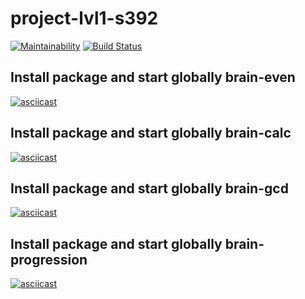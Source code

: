 # project-lvl1-s392
[![Maintainability](https://api.codeclimate.com/v1/badges/9afaf44e8a72040e6531/maintainability)](https://codeclimate.com/github/Dark-chocolate1/project-lvl1-s392/maintainability)
[![Build Status](https://travis-ci.org/Dark-chocolate1/project-lvl1-s392.svg?branch=master)](https://travis-ci.org/Dark-chocolate1/project-lvl1-s392)

## Install package and start globally brain-even
[![asciicast](https://asciinema.org/a/5LnGY67qJd6mm05443OcZwjAu.svg)](https://asciinema.org/a/5LnGY67qJd6mm05443OcZwjAu)


## Install package and start globally brain-calc
[![asciicast](https://asciinema.org/a/KVKl4vfn96OkvTrnXuni0vjqi.svg)](https://asciinema.org/a/KVKl4vfn96OkvTrnXuni0vjqi)

## Install package and start globally brain-gcd
[![asciicast](https://asciinema.org/a/tpiKpQ20KTbnlbRzXvSGy6LId.svg)](https://asciinema.org/a/tpiKpQ20KTbnlbRzXvSGy6LId)

## Install package and start globally brain-progression
[![asciicast](https://asciinema.org/a/cZh5n8SQNyDhXDTCVR8tVjsm7.svg)](https://asciinema.org/a/cZh5n8SQNyDhXDTCVR8tVjsm7)
